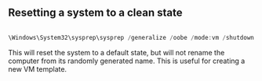 ## Resetting a system to a clean state

```powershell

\Windows\System32\sysprep\sysprep /generalize /oobe /mode:vm /shutdown

```

This will reset the system to a default state, but will not rename the computer from its randomly generated name. This is useful for creating a new VM template.
